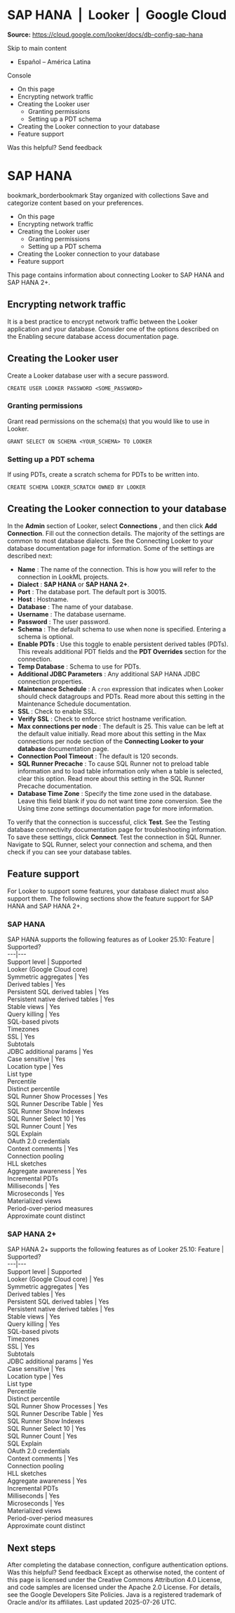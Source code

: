 # SAP HANA  |  Looker  |  Google Cloud

**Source:** https://cloud.google.com/looker/docs/db-config-sap-hana

Skip to main content 
  * Español – América Latina

Console 


  * On this page
  * Encrypting network traffic
  * Creating the Looker user
    * Granting permissions
    * Setting up a PDT schema
  * Creating the Looker connection to your database
  * Feature support




Was this helpful?
Send feedback 
#  SAP HANA
bookmark_borderbookmark Stay organized with collections  Save and categorize content based on your preferences.
  * On this page
  * Encrypting network traffic
  * Creating the Looker user
    * Granting permissions
    * Setting up a PDT schema
  * Creating the Looker connection to your database
  * Feature support


This page contains information about connecting Looker to SAP HANA and SAP HANA 2+.
## Encrypting network traffic
It is a best practice to encrypt network traffic between the Looker application and your database. Consider one of the options described on the Enabling secure database access documentation page.
## Creating the Looker user
Create a Looker database user with a secure password.
```
CREATE USER LOOKER PASSWORD <SOME_PASSWORD>

```

### Granting permissions
Grant read permissions on the schema(s) that you would like to use in Looker.
```
GRANT SELECT ON SCHEMA <YOUR_SCHEMA> TO LOOKER

```

### Setting up a PDT schema
If using PDTs, create a scratch schema for PDTs to be written into.
```
CREATE SCHEMA LOOKER_SCRATCH OWNED BY LOOKER

```

## Creating the Looker connection to your database
In the **Admin** section of Looker, select **Connections** , and then click **Add Connection**.
Fill out the connection details. The majority of the settings are common to most database dialects. See the Connecting Looker to your database documentation page for information. Some of the settings are described next:
  * **Name** : The name of the connection. This is how you will refer to the connection in LookML projects.
  * **Dialect** : **SAP HANA** or **SAP HANA 2+**.
  * **Port** : The database port. The default port is 30015.
  * **Host** : Hostname.
  * **Database** : The name of your database.
  * **Username** : The database username.
  * **Password** : The user password.
  * **Schema** : The default schema to use when none is specified. Entering a schema is optional.
  * **Enable PDTs** : Use this toggle to enable persistent derived tables (PDTs). This reveals additional PDT fields and the **PDT Overrides** section for the connection.
  * **Temp Database** : Schema to use for PDTs.
  * **Additional JDBC Parameters** : Any additional SAP HANA JDBC connection properties.
  * **Maintenance Schedule** : A `cron` expression that indicates when Looker should check datagroups and PDTs. Read more about this setting in the Maintenance Schedule documentation.
  * **SSL** : Check to enable SSL.
  * **Verify SSL** : Check to enforce strict hostname verification.
  * **Max connections per node** : The default is 25. This value can be left at the default value initially. Read more about this setting in the Max connections per node section of the **Connecting Looker to your database** documentation page.
  * **Connection Pool Timeout** : The default is 120 seconds.
  * **SQL Runner Precache** : To cause SQL Runner not to preload table information and to load table information only when a table is selected, clear this option. Read more about this setting in the SQL Runner Precache documentation.
  * **Database Time Zone** : Specify the time zone used in the database. Leave this field blank if you do not want time zone conversion. See the Using time zone settings documentation page for more information.


To verify that the connection is successful, click **Test**. See the Testing database connectivity documentation page for troubleshooting information.
To save these settings, click **Connect**.
Test the connection in SQL Runner. Navigate to SQL Runner, select your connection and schema, and then check if you can see your database tables.
## Feature support
For Looker to support some features, your database dialect must also support them. The following sections show the feature support for SAP HANA and SAP HANA 2+.
### SAP HANA
SAP HANA supports the following features as of Looker 25.10:
Feature | Supported?  
---|---  
Support level | Supported  
Looker (Google Cloud core)  
Symmetric aggregates | Yes  
Derived tables | Yes  
Persistent SQL derived tables | Yes  
Persistent native derived tables | Yes  
Stable views | Yes  
Query killing | Yes  
SQL-based pivots  
Timezones  
SSL | Yes  
Subtotals  
JDBC additional params | Yes  
Case sensitive | Yes  
Location type | Yes  
List type  
Percentile  
Distinct percentile  
SQL Runner Show Processes | Yes  
SQL Runner Describe Table | Yes  
SQL Runner Show Indexes  
SQL Runner Select 10 | Yes  
SQL Runner Count | Yes  
SQL Explain  
OAuth 2.0 credentials  
Context comments | Yes  
Connection pooling  
HLL sketches  
Aggregate awareness | Yes  
Incremental PDTs  
Milliseconds | Yes  
Microseconds | Yes  
Materialized views  
Period-over-period measures  
Approximate count distinct  
### SAP HANA 2+
SAP HANA 2+ supports the following features as of Looker 25.10:
Feature | Supported?  
---|---  
Support level | Supported  
Looker (Google Cloud core) | Yes  
Symmetric aggregates | Yes  
Derived tables | Yes  
Persistent SQL derived tables | Yes  
Persistent native derived tables | Yes  
Stable views | Yes  
Query killing | Yes  
SQL-based pivots  
Timezones  
SSL | Yes  
Subtotals  
JDBC additional params | Yes  
Case sensitive | Yes  
Location type | Yes  
List type  
Percentile  
Distinct percentile  
SQL Runner Show Processes | Yes  
SQL Runner Describe Table | Yes  
SQL Runner Show Indexes  
SQL Runner Select 10 | Yes  
SQL Runner Count | Yes  
SQL Explain  
OAuth 2.0 credentials  
Context comments | Yes  
Connection pooling  
HLL sketches  
Aggregate awareness | Yes  
Incremental PDTs  
Milliseconds | Yes  
Microseconds | Yes  
Materialized views  
Period-over-period measures  
Approximate count distinct  
## Next steps
After completing the database connection, configure authentication options.
Was this helpful?
Send feedback 
Except as otherwise noted, the content of this page is licensed under the Creative Commons Attribution 4.0 License, and code samples are licensed under the Apache 2.0 License. For details, see the Google Developers Site Policies. Java is a registered trademark of Oracle and/or its affiliates.
Last updated 2025-07-26 UTC.


